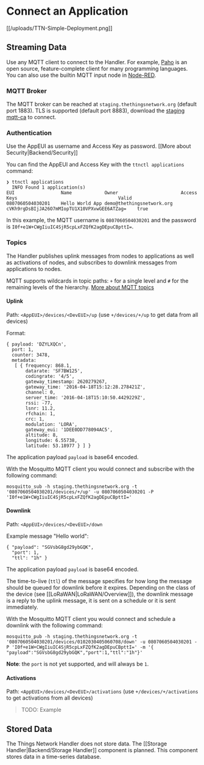 # Connect an Application

[[/uploads/TTN-Simple-Deployment.png]]

## Streaming Data

Use any MQTT client to connect to the Handler. For example, [Paho](http://www.eclipse.org/paho/) is an open source, feature-complete client for many programming languages. You can also use the builtin MQTT input node in [Node-RED](http://nodered.org).

### MQTT Broker

The MQTT broker can be reached at `staging.thethingsnetwork.org` (default port 1883).
TLS is supported (default port 8883), download the [staging mqtt-ca](http://staging.thethingsnetwork.org/mqtt-ca.pem) to connect.

### Authentication

Use the AppEUI as username and Access Key as password. [[More about Security|Backend/Security]]

You can find the AppEUI and Access Key with the `ttnctl applications` command:

```
❯ ttnctl applications
  INFO Found 1 application(s)
EUI             	Name           	Owner                    	Access Keys                                 	Valid
0807060504030201	Hello World App	demo@thethingsnetwork.org	cVKh9rgDsBIjJA26O7mMIopTU1X10VPXvwGEE6ATZag=	true
```

In this example, the MQTT username is `0807060504030201` and the password is `I0f+e1W+CWgIiuIC4SjR5cpLxFZQfK2agDEpuCBpttI=`.

### Topics

The Handler publishes uplink messages from nodes to applications as well as activations of nodes, and subscribes to downlink messages from applications to nodes.

MQTT supports wildcards in topic paths: `+` for a single level and `#` for the remaining levels of the hierarchy. [More about MQTT topics](http://mosquitto.org/man/mqtt-7.html)

#### Uplink

Path: `<AppEUI>/devices/<DevEUI>/up` (use `+/devices/+/up` to get data from all devices)

Format:
```
{ payload: 'DZYLXQCn',
  port: 1,
  counter: 3478,
  metadata:
   [ { frequency: 868.1,
       datarate: 'SF7BW125',
       codingrate: '4/5',
       gateway_timestamp: 2620279267,
       gateway_time: '2016-04-18T15:12:28.278421Z',
       channel: 0,
       server_time: '2016-04-18T15:10:50.4429229Z',
       rssi: -77,
       lsnr: 11.2,
       rfchain: 1,
       crc: 1,
       modulation: 'LORA',
       gateway_eui: '1DEE0DD778094AC5',
       altitude: 8,
       longitude: 6.55738,
       latitude: 53.18977 } ] }
```

The application payload `payload` is base64 encoded.

With the Mosquitto MQTT client you would connect and subscribe with the following command:

```
mosquitto_sub -h staging.thethingsnetwork.org -t '0807060504030201/devices/+/up' -u 0807060504030201 -P 'I0f+e1W+CWgIiuIC4SjR5cpLxFZQfK2agDEpuCBpttI='
```

#### Downlink

Path: `<AppEUI>/devices/<DevEUI>/down`

Example message "Hello world":
```
{ "payload": "SGVsbG8gd29ybGQK",
  "port": 1,
  "ttl": "1h" }
```

The application payload `payload` is base64 encoded.

The time-to-live (`ttl`) of the message specifies for how long the message should be queued for downlink before it expires. Depending on the class of the device (see [[LoRaWAN|LoRaWAN/Overview]]), the downlink message is a reply to the uplink message, it is sent on a schedule or it is sent immediately.

With the Mosquitto MQTT client you would connect and schedule a downlink with the following command:

```
mosquitto_pub -h staging.thethingsnetwork.org -t '0807060504030201/devices/0102030405060708/down' -u 0807060504030201 -P 'I0f+e1W+CWgIiuIC4SjR5cpLxFZQfK2agDEpuCBpttI=' -m '{ "payload":"SGVsbG8gd29ybGQK","port":1,"ttl":"1h"}'
```

**Note**: the `port` is not yet supported, and will always be `1`.

#### Activations

Path: `<AppEUI>/devices/<DevEUI>/activations` (use `+/devices/+/activations` to get activations from all devices)

> TODO: Example

## Stored Data

The Things Network Handler does not store data. The [[Storage Handler|Backend/Storage Handler]] component is planned. This component stores data in a time-series database.
